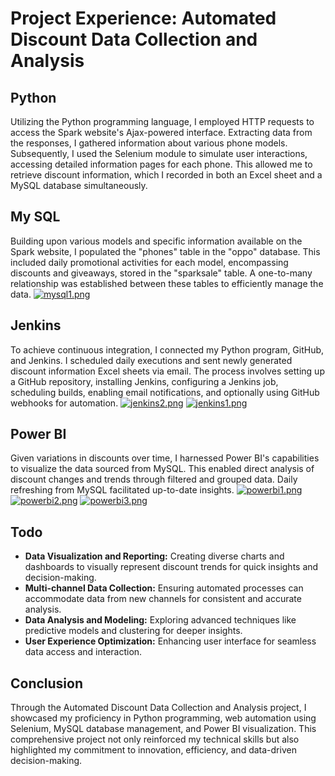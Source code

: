 # Project Experience: Automated Discount Data Collection and Analysis

## Python
Utilizing the Python programming language, I employed HTTP requests to access the Spark website's Ajax-powered interface. Extracting data from the responses, I gathered information about various phone models. Subsequently, I used the Selenium module to simulate user interactions, accessing detailed information pages for each phone. This allowed me to retrieve discount information, which I recorded in both an Excel sheet and a MySQL database simultaneously.

## My SQL
Building upon various models and specific information available on the Spark website, I populated the "phones" table in the "oppo" database. This included daily promotional activities for each model, encompassing discounts and giveaways, stored in the "sparksale" table. A one-to-many relationship was established between these tables to efficiently manage the data.
[![mysql1.png](https://i.postimg.cc/Rh7XrhKG/mysql1.png)](https://postimg.cc/30wgmKLD)

## Jenkins
To achieve continuous integration, I connected my Python program, GitHub, and Jenkins. I scheduled daily executions and sent newly generated discount information Excel sheets via email. The process involves setting up a GitHub repository, installing Jenkins, configuring a Jenkins job, scheduling builds, enabling email notifications, and optionally using GitHub webhooks for automation.
[![jenkins2.png](https://i.postimg.cc/2jVGHfdW/jenkins2.png)](https://postimg.cc/QVZctwyN)
[![jenkins1.png](https://i.postimg.cc/jjM5nPmp/jenkins1.png)](https://postimg.cc/LqZRrYHD)

## Power BI
Given variations in discounts over time, I harnessed Power BI's capabilities to visualize the data sourced from MySQL. This enabled direct analysis of discount changes and trends through filtered and grouped data. Daily refreshing from MySQL facilitated up-to-date insights.
[![powerbi1.png](https://i.postimg.cc/13ZK5nk0/powerbi1.png)](https://postimg.cc/1fJFvt54)
[![powerbi2.png](https://i.postimg.cc/1zmcDx5f/powerbi2.png)](https://postimg.cc/cvznNb3S)
[![powerbi3.png](https://i.postimg.cc/DyGgTdMy/powerbi3.png)](https://postimg.cc/7fx7174p)

## Todo
- **Data Visualization and Reporting:** Creating diverse charts and dashboards to visually represent discount trends for quick insights and decision-making.
- **Multi-channel Data Collection:** Ensuring automated processes can accommodate data from new channels for consistent and accurate analysis.
- **Data Analysis and Modeling:** Exploring advanced techniques like predictive models and clustering for deeper insights.
- **User Experience Optimization:** Enhancing user interface for seamless data access and interaction.

## Conclusion
Through the Automated Discount Data Collection and Analysis project, I showcased my proficiency in Python programming, web automation using Selenium, MySQL database management, and Power BI visualization. This comprehensive project not only reinforced my technical skills but also highlighted my commitment to innovation, efficiency, and data-driven decision-making.
